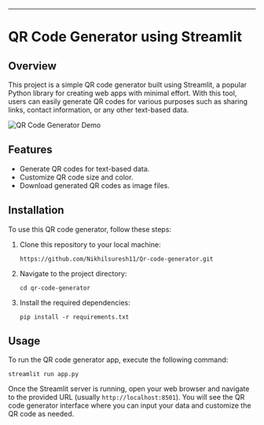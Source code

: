 
---

# QR Code Generator using Streamlit

## Overview

This project is a simple QR code generator built using Streamlit, a popular Python library for creating web apps with minimal effort. With this tool, users can easily generate QR codes for various purposes such as sharing links, contact information, or any other text-based data.

![QR Code Generator Demo](demo.gif)

## Features

- Generate QR codes for text-based data.
- Customize QR code size and color.
- Download generated QR codes as image files.

## Installation

To use this QR code generator, follow these steps:

1. Clone this repository to your local machine:

    ```
    https://github.com/Nikhilsuresh11/Qr-code-generator.git
    ```

2. Navigate to the project directory:

    ```
    cd qr-code-generator
    ```

3. Install the required dependencies:

    ```
    pip install -r requirements.txt
    ```

## Usage

To run the QR code generator app, execute the following command:

```
streamlit run app.py
```

Once the Streamlit server is running, open your web browser and navigate to the provided URL (usually `http://localhost:8501`). You will see the QR code generator interface where you can input your data and customize the QR code as needed.
